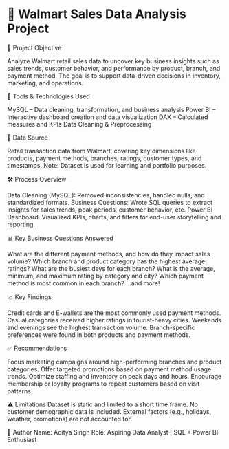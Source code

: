 # 🛒 Walmart Sales Data Analysis Project

📌 Project Objective 

Analyze Walmart retail sales data to uncover key business insights such as sales trends, customer behavior, and performance by product, branch, and payment method. The goal is to support data-driven decisions in inventory, marketing, and operations.

🧰 Tools & Technologies Used

MySQL – Data cleaning, transformation, and business analysis
Power BI – Interactive dashboard creation and data visualization
DAX – Calculated measures and KPIs
Data Cleaning & Preprocessing

📁 Data Source

Retail transaction data from Walmart, covering key dimensions like products, payment methods, branches, ratings, customer types, and timestamps.
Note: Dataset is used for learning and portfolio purposes.

🛠️ Process Overview

Data Cleaning (MySQL):
Removed inconsistencies, handled nulls, and standardized formats.
Business Questions:
Wrote SQL queries to extract insights for sales trends, peak periods, customer behavior, etc.
Power BI Dashboard:
Visualized KPIs, charts, and filters for end-user storytelling and reporting.

📊 Key Business Questions Answered

What are the different payment methods, and how do they impact sales volume?
Which branch and product category has the highest average ratings?
What are the busiest days for each branch?
What is the average, minimum, and maximum rating by category and city?
Which payment method is most common in each branch?
...and more!

📈 Key Findings

Credit cards and E-wallets   are the most commonly used payment methods.
Casual categories received higher ratings in tourist-heavy cities.
Weekends and evenings see the highest transaction volume.
Branch-specific preferences were found in both products and payment methods.

✅ Recommendations

Focus marketing campaigns around high-performing branches and product categories.
Offer targeted promotions based on payment method usage trends.
Optimize staffing and inventory on peak days and hours.
Encourage membership or loyalty programs to repeat customers based on visit patterns.

⚠️ Limitations
Dataset is static and limited to a short time frame.
No customer demographic data is included.
External factors (e.g., holidays, weather, promotions) are not accounted for.


👤 Author
Name: Aditya Singh
Role: Aspiring Data Analyst | SQL + Power BI Enthusiast
